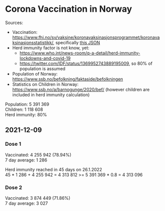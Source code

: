 # Corona Vaccination in Norway

Sources:

- Vaccination: <https://www.fhi.no/sv/vaksine/koronavaksinasjonsprogrammet/koronavaksinasjonsstatistikk/>, specifically [this JSON](https://www.fhi.no/api/chartdata/api/99119)
- Herd immunity factor is not know, yet:
  - <https://www.who.int/news-room/q-a-detail/herd-immunity-lockdowns-and-covid-19>
  - <https://twitter.com/IDF/status/1369952743889195009>, so 80% of population is assumed
- Population of Norway: <https://www.ssb.no/befolkning/faktaside/befolkningen>
- Statistics on Children in Norway: https://www.ssb.no/a/barnogunge/2020/bef/ (however children are included in herd immunity calculation)

Population: 5 391 369  
Children: 1 118 608  
Herd immunity: 80%  

## 2021-12-09

### Dose 1

Vaccinated: 4 255 942 (78.94%)  
7 day average: 1 286

Herd immunity reached in 45 days on 26.1.2022  
45 * 1 286 + 4 255 942 = 4 313 812 >= 5 391 369 * 0.8 = 4 313 096

### Dose 2

Vaccinated: 3 874 449 (71.86%)  
7 day average: 3 027

